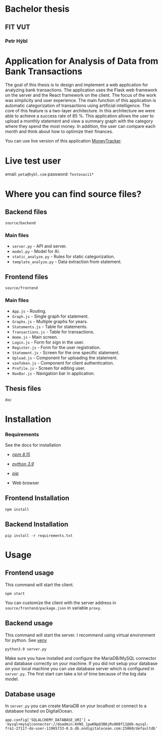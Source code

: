 # Bachelor thesis
## FIT VUT
### Petr Hýbl

# Application for Analysis of Data from Bank Transactions
The goal of this thesis is to design and implement a web application for analyzing bank
transactions. The application uses the Flask web framework on the server and the React
framework on the client. The focus of the work was simplicity and user experience. The
main function of this application is automatic categorization of transactions using artificial
intelligence. The core of this feature is a two-layer architecture. In this architecture we
were able to achieve a success rate of 85 %. This application allows the user to upload a
monthly statement and view a summary graph with the category where they spend the most
money. In addition, the user can compare each month and think about how to optimize
their finances.

You can use live version of this application [MoneyTracker](https://moneytracker.petrhybl.com/).

# Live test user

email: `peta@hybl.com`
password: `Testovaci1*`

# Where you can find source files?

## Backend files

`source/backend`

### Main files
* `server.py` - API and server.
* `model.py` - Model for AI.
* `static_analyze.py` - Rules for static categorization.
* `template_analyze.py` - Data extraction from statement.

## Frontend files

`source/frontend`


### Main files

* `App.js` - Routing.
* `Graph.js` - Single graph for statement.
* `Graphs.js` - Multiple graphs for years.
* `Statements.js` - Table for statements.
* `Transactions.js` - Table for transactions.
* `Home.js` - Main screen.
* `Login.js` - Form for sign in the user.
* `Register.js` -  Form for the user registration.
* `Statement.js` - Screen for the one specific statement.
* `Upload.js` - Component for uploading the statement.
* `useToken.js` - Component for client authentication.
* `Profile.js` - Screen for editing user.
* `NavBar.js` - Navigation bar in application.

## Thesis files

`doc`

# Installation

### Requirements
See the docs for installation

* [*npm 8.15*](https://docs.npmjs.com/cli/v8?v=true)

* [*python 3.9*](https://www.python.org/downloads/release/python-390/)

* [*pip*](https://pypi.org/project/pip/)
* Web browser

## Frontend Installation 

```
npm install
```

## Backend Installation 

```
pip install -r requirements.txt
```

# Usage

## Frontend usage 
This command will start the client.
```
npm start
```
You can customize the client with the server address in `source/frontend/package.json` in variable `proxy`.

## Backend usage
This command will start the server. I recommend using virtual environment for python. See [venv](https://docs.python.org/3/library/venv.html)
```
python3.9 server.py
```
Make sure you have installed and configure the MariaDB/MySQL connector and database correctly on your machine. If you did not setup your database on your local machine you can use database server which is configured in `server.py`. The first start can take a lot of time because of the big data model.

## Database usage
In `server.py` you can create MariaDB on your localhost or connect to a database hosted on DigitalOcean.
```
app.config['SQLALCHEMY_DATABASE_URI'] = 'mysql+mysqlconnector://doadmin:AVNS_1pwKNp83B6jRv800f11@db-mysql-fra1-27117-do-user-11965733-0.b.db.ondigitalocean.com:25060/defaultdb'
```